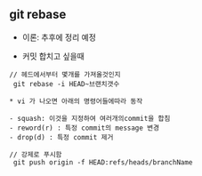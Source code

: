 ## git rebase

- 이론: 추후에 정리 예정


- 커밋 합치고 싶을때
```
// 헤드에서부터 몇개를 가져올것인지
 git rebase -i HEAD~브랜치갯수

* vi 가 나오면 아래의 명령어들에따라 동작

- squash: 이것을 지정하여 여러개의commit을 합침
- reword(r) : 특정 commit의 message 변경
- drop(d) : 특정 commit 제거

// 강제로 푸시함
 git push origin -f HEAD:refs/heads/branchName
```